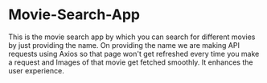 ﻿# Movie-Search-App
This is the movie search app by which you can search for different movies by just providing the name.
On providing the name we are making API requests using Axios so that page won't get refreshed every time you make a request and Images of that movie get fetched smoothly. It enhances the user experience.
